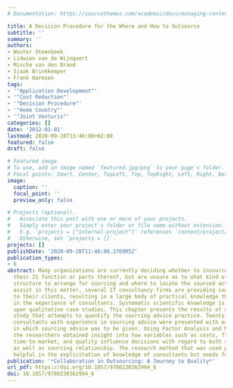 ```yaml
---
# Documentation: https://sourcethemes.com/academic/docs/managing-content/

title: A Decision Procedure for the Where and How to Outsource
subtitle: ''
summary: ''
authors:
- Wouter Steenbeek
- Lidwien van de Wijngaert
- Mischa van den Brand
- Sjaak Brinkkemper
- Frank Harmsen
tags:
- '"Application Development"'
- '"Cost Reduction"'
- '"Decision Procedure"'
- '"Home Country"'
- '"Joint Venturis"'
categories: []
date: '2012-01-01'
lastmod: 2020-09-28T13:46:08+02:00
featured: false
draft: false

# Featured image
# To use, add an image named `featured.jpg/png` to your page's folder.
# Focal points: Smart, Center, TopLeft, Top, TopRight, Left, Right, BottomLeft, Bottom, BottomRight.
image:
  caption: ''
  focal_point: ''
  preview_only: false

# Projects (optional).
#   Associate this post with one or more of your projects.
#   Simply enter your project's folder or file name without extension.
#   E.g. `projects = ["internal-project"]` references `content/project/deep-learning/index.md`.
#   Otherwise, set `projects = []`.
projects: []
publishDate: '2020-09-28T11:46:08.276905Z'
publication_types:
- 6
abstract: Many organizations are currently deciding whether to insource or outsource
  their IS function or parts thereof, but are unsure as to what kind of organizational
  structure to arrange for sourcing and where to locate the sourced activities. To
  assist in this matter, several IT consultancy firms are providing sourcing consultancy
  to their clients, resulting in a large body of practical knowledge that is stored
  in the experience of consultants. Systematic scientific knowledge is largely based
  upon qualitative case studies. This chapter presents the results of a policy capturing
  study that attempts to quantify the sourcing advice practice. Twenty-nine management
  consultants with experience in sourcing advice were presented with examples of situations
  in which sourcing advice was to be given. Using Factor Analysis and Multilevel Regression
  the researchers obtained insight into how variables such as costs, flexibility,
  time-to-market, and quality influence decisions with regard to both sourcing location
  as well as sourcing relationship. The research method that was used proved to be
  helpful in the explicitation of knowledge of consultants but needs further refinement.
publication: '*Collaboration in Outsourcing: A Journey to Quality*'
url_pdf: https://doi.org/10.1057/9780230362994_6
doi: 10.1057/9780230362994_6
---
```

